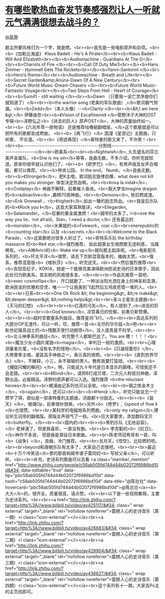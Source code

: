 
#  [有哪些歌热血奋发节奏感强烈让人一听就元气满满很想去战斗的？](https://zhihu.com/questions/22911902)



[@吴用](https://zhihu.com/people/dd623ba825f1a7cb0baccd53b0ffa694)

题主所要风格归为一个字，就是燃。&lt;br&gt;&lt;br&gt;首先是一些电影原声和杂项。&lt;br&gt;&lt;b&gt;《加勒比海盗》  Klaus Badelt - He&#39;s A Pirate&lt;/b&gt;&lt;br&gt;&lt;b&gt;Klaus Badelt - Will And Elizabeth&lt;br&gt;&lt;/b&gt;&lt;b&gt;Audiomachine - Guardians At The G&lt;/b&gt;&lt;br&gt;&lt;b&gt;Chariots of Fire  &lt;/b&gt;&lt;br&gt;&lt;b&gt;Call Of Duty Mw3&lt;br&gt;&lt;/b&gt;&lt;b&gt;Hans Zimmer  - Hummell Gets The Rockets&lt;br&gt;&lt;/b&gt;&lt;b&gt;Yanni-Santorini  &lt;/b&gt;&lt;br&gt;&lt;b&gt;Hero‘s theme&lt;/b&gt;&lt;br&gt;&lt;b&gt;Audiomachine - Breath and Life&lt;br&gt;&lt;/b&gt;&lt;b&gt;Secret Garden&amp;amp;Anúna-Dawn Of A New Century&lt;/b&gt;&lt;br&gt;&lt;b&gt;Future World Music-Dream Chasers &lt;/b&gt;&lt;br&gt;&lt;b&gt;Future World Music-Fantastic Voyage&lt;br&gt;&lt;/b&gt;&lt;b&gt;Two Steps From Hell - Heart of Courage&lt;/b&gt;&lt;br&gt;&lt;b&gt;Sum41 - still waiting &lt;/b&gt;&lt;br&gt;&lt;b&gt;Dawn （只要我一说亡灵序曲你们就知道了）&lt;/b&gt;&lt;br&gt;&lt;b&gt;the warrior song (老美的军队歌曲）,&lt;/b&gt;歌词霸气侧漏。&lt;br&gt;&lt;b&gt;Zedd&lt;/b&gt;（本人头像）--&lt;b&gt;Clarity &lt;/b&gt;&lt;br&gt;&lt;b&gt;&amp;lt;I am here &amp;gt;&lt;/b&gt; 伊藤由奈&lt;br&gt;&lt;b&gt;《Vision of Escaflowne》 &lt;/b&gt;菅野洋子大神的OST专辑&lt;br&gt;泽野弘之&lt;b&gt;《进击的巨人》原声OST&lt;/b&gt;，大神的质量始终如一。&lt;br&gt;&lt;b&gt;《六兆年零一夜物语》 还是推荐咕噜碳翻唱版，&lt;/b&gt;这个歌基就是可以把所有的歌都变成燃曲。 &lt;br&gt;&lt;b&gt;《再飞行》&lt;/b&gt; 国漫《星游记》主题曲，只听歌， 不论漫。&lt;br&gt;&lt;b&gt;《奇迹再现》&lt;/b&gt;奥特曼的歌又来了，不许笑！&lt;br&gt;&lt;br&gt;&lt;b&gt;--------------------------------------分割线---------------------------------------&lt;/b&gt;&lt;br&gt;欧美系&lt;br&gt;&lt;br&gt;&lt;b&gt;Nightwish&lt;/b&gt;, 久负盛名的芬兰美声金属队，&lt;b&gt;She is my sin&lt;/b&gt;等等，良曲无数，不多介绍，你听完就知道，原来你很早就认识他们了。&lt;br&gt;&lt;b&gt;《欧罗巴》&lt;/b&gt;，有男声版及女声合唱版，都可以推荐。&lt;br&gt;&lt;b&gt;林肯公园， In the end， Numb，&lt;/b&gt;良曲无数。&lt;br&gt;&lt;b&gt;《Stronger》&lt;/b&gt;，肥K主唱，歌词励志旋律劲爆，what does not kill you makes you stronger. 体型决定热血啊。&lt;br&gt;&lt;b&gt;《viva la vida》&lt;/b&gt;，&lt;b&gt;Coldplay&lt;/b&gt; 神曲不解释，前奏催人奋进。&lt;br&gt;我大梦龙imagine dragon的&lt;b&gt;radioactive&lt;/b&gt; ,霸榜70周神曲。&lt;br&gt;&lt;b&gt;Demons&lt;/b&gt;, 依旧燃成渣。&lt;br&gt;Erik Gronwall ，&lt;b&gt;《higher》&lt;/b&gt;,如出一辙的励志热血。&lt;br&gt;我皇后乐队的&lt;b&gt;《Rock you 》&lt;/b&gt;，这首大家耳熟能详。&lt;br&gt;Ellegarden, &lt;b&gt;Salamander。&lt;/b&gt;狂暴的重金属激燃！&lt;br&gt;姆爷的太多了，l&lt;b&gt;ove the way you lie，not afraid，Stan，I need a doctor,&lt;/b&gt; 还有最近的&lt;b&gt;monster&lt;/b&gt;。&lt;br&gt;水果姐的&lt;b&gt;Firework，roar.&lt;/b&gt;&lt;br&gt;onerepublic的 &lt;b&gt;counting star&lt;/b&gt; 以及 &lt;b&gt;secrets.&lt;/b&gt;&lt;br&gt;&lt;b&gt;Welcome to the Black Parade，&lt;/b&gt;这首歌绝对很多人听过了。&lt;br&gt;哥特系乐队 the birthday massacre 的&lt;b&gt;Red star,&lt;/b&gt;强烈推荐， 如此甜美女生唱燃歌无违和感， 当属稀有。&lt;br&gt;A神Avicii的&lt;b&gt; Wake me up&lt;/b&gt;就叫题主起床呢。&lt;br&gt;电影配乐系列的，&lt;b&gt;环太平洋&lt;/b&gt;很赞，请去下京剧混音版本的，编曲太赞。&lt;br&gt;俄系，推荐混音版&lt;b&gt;《喀秋莎》&lt;/b&gt;，听完逆天。&lt;br&gt;&lt;br&gt;然后强烈推荐&lt;br&gt;&lt;b&gt;吉田亚纪子，KOKIA，她是一个能够完美演绎欧洲民谣史诗的日本歌手，因此此处归为欧美系，其实她的风格很多变。&lt;/b&gt;&lt;br&gt;&lt;br&gt;作品先推荐一首吧，&lt;b&gt;exec cosmoflips&lt;/b&gt;，开口就跪了，一种淡淡阳光洒在身上的神圣和澎湃，欧洲民谣的优雅和空灵，唯一一个让我美到飞起然后又鸡皮疙瘩一堆的人。&lt;br&gt;&lt;br&gt;&lt;br&gt;日系&lt;br&gt;&lt;br&gt;One Ok Rock &amp;lt; the beginning&amp;gt;,  &amp;lt;re make&amp;gt; &amp;lt;deeper deeper&amp;gt; &amp;lt;nothing helps&amp;gt;&lt;br&gt;&lt;br&gt;圣斗士星矢主题曲&lt;b&gt;《天马的幻想》 &lt;/b&gt;&lt;br&gt;&lt;br&gt;&lt;b&gt;红莲的弓矢&lt;/b&gt;，有人提到了,&lt;b&gt;进击的巨人&lt;/b&gt;。&lt;br&gt;&lt;br&gt;&lt;b&gt;God knows&lt;/b&gt;, 凉宫春日的忧郁，前奏贝斯赞爆。&lt;br&gt;&lt;br&gt;&lt;b&gt;超时空要塞系列曲目，推荐星间飞行。&lt;/b&gt;&lt;br&gt;&lt;br&gt;高达系列的大部分OP无渣作，可以一听，哎，推荐一首&lt;b&gt;无尽的华尔兹&lt;/b&gt;吧&lt;br&gt;&lt;br&gt;新世纪福音战士的&lt;b&gt;残酷天使行动纲领&lt;/b&gt;，没人提真是不科学。&lt;br&gt;&lt;br&gt;&lt;b&gt;北斗神拳系列曲目&lt;/b&gt;，听完整个人都斯巴达了。You are 瞎！！！！&lt;br&gt;&lt;br&gt;魔法少女小圆片尾曲&lt;b&gt;magia&lt;/b&gt;，审判日一般的激昂。&lt;br&gt;&lt;br&gt;心理测量者片尾，&lt;b&gt;没有名字的怪物&lt;/b&gt;。&lt;br&gt;&lt;br&gt;&lt;b&gt;《只凝视着你》&lt;/b&gt;，大黑摩季主唱，灌篮高手神曲之一，表示真的很燃。&lt;br&gt;&lt;br&gt;&lt;b&gt;《直到世界尽头》&lt;/b&gt;，不解释，小三，永不服输的男人。教练我要打篮球。&lt;br&gt;&lt;br&gt;&lt;b&gt;《捕捉闪耀的瞬间》&lt;/b&gt;，啊，只能说九十年代是日本音乐的巅峰，可惜我还不会走路。&lt;br&gt;&lt;br&gt;&lt;b&gt;《Bios》&lt;/b&gt;，请把B打成贝塔，二次元人称拔剑神曲，泽野出品，必属精品。泽野的原声都可以入选。强烈推荐 &lt;b&gt;the reluctant heroes&lt;/b&gt;&lt;br&gt;&lt;br&gt;梶浦由记系列也可以全收。&lt;br&gt;&lt;br&gt;&lt;b&gt;钢之炼金术士&lt;/b&gt;，&lt;b&gt;again&lt;/b&gt;，还可以&lt;br&gt;&lt;br&gt;&lt;b&gt;《Hero》 &lt;/b&gt;，听完只能说怎一个燃字了得，貌似是一部奥特曼的主题曲，词曲都十分励志。&lt;br&gt;&lt;br&gt;&lt;b&gt;《昙天》&lt;/b&gt;，银魂Op，前奏很吵很爽。&lt;br&gt;另外&lt;b&gt;《修罗》,《speed of flow 》&lt;/b&gt;也很赞。&lt;br&gt;&lt;br&gt;某科学的电磁炮系列燃曲，&lt;b&gt;only my railgun&lt;/b&gt;,建议听忘词帝的翻唱版。原版女声弱气了一些。&lt;br&gt;应大家要求，添加数码宝贝&lt;b&gt;butterfly。&lt;/b&gt;&lt;br&gt;&lt;br&gt;国内的&lt;br&gt;&lt;br&gt;&lt;b&gt;黑豹乐队《无地自容》，&lt;/b&gt; 老掉渣了。但是我喜欢，一直没有删。&lt;br&gt;&lt;br&gt; 李克勤的&lt;b&gt;《红日》，&lt;/b&gt;神作不多说， 但是曲是源自日本歌曲。&lt;br&gt;&lt;br&gt;陈老师冠希哥有一首，叫&lt;b&gt;《战争》&lt;/b&gt;，良曲，冷门推荐。&lt;br&gt;&lt;br&gt;五月天，《悟空》，比较燃的吧。&lt;br&gt;&lt;br&gt;beyond和唐朝乐队有太多了，大家自己去搜吧。&lt;br&gt;&lt;br&gt;&lt;br&gt;最近&lt;b&gt;十万个冷笑话&lt;/b&gt;里的那首和姆爷谱子雷同的&lt;b&gt; 写给父亲&lt;/b&gt;，可以听听。&lt;br&gt;&lt;br&gt;补充，史诗系列歌曲可以去看 &lt;a class=&#34;member_mention&#34; href=&#34;http://www.zhihu.com/people/c58ab505fd744d44b02072f6986bd10d&#34; data-editable=&#34;true&#34; data-tip=&#34;p$b$c58ab505fd744d44b02072f6986bd10d&#34; data-hash=&#34;c58ab505fd744d44b02072f6986bd10d&#34; data-title=&#34;@陈壮壮&#34; data-hovercard=&#34;p$b$c58ab505fd744d44b02072f6986bd10d&#34;&gt;@陈壮壮&lt;/a&gt;&lt;b&gt;大大&lt;/b&gt;的，很齐全，质量很高，请点赞。&lt;br&gt;&lt;br&gt;以下是一些视频集锦，主要为史诗系列。&lt;br&gt;&lt;br&gt;&lt;a href=&#34;http://link.zhihu.com/?target=http%3A//www.bilibili.tv/video/av425117/&#34; class=&#34; wrap external&#34; target=&#34;_blank&#34; rel=&#34;nofollow noreferrer&#34;&gt;震撼人心的史诗音乐（第一期）&lt;i class=&#34;icon-external&#34;&gt;&lt;/i&gt;&lt;/a&gt;&lt;br&gt;&lt;a href=&#34;http://link.zhihu.com/?target=http%3A//www.bilibili.tv/video/av426683/&#34; class=&#34; wrap external&#34; target=&#34;_blank&#34; rel=&#34;nofollow noreferrer&#34;&gt;震撼人心的史诗音乐（第二期）&lt;i class=&#34;icon-external&#34;&gt;&lt;/i&gt;&lt;/a&gt;&lt;br&gt;&lt;a href=&#34;http://link.zhihu.com/?target=http%3A//www.bilibili.tv/video/av429904/&#34; class=&#34; wrap external&#34; target=&#34;_blank&#34; rel=&#34;nofollow noreferrer&#34;&gt;震撼人心的史诗音乐（第三期）&lt;i class=&#34;icon-external&#34;&gt;&lt;/i&gt;&lt;/a&gt;&lt;br&gt;&lt;a href=&#34;http://link.zhihu.com/?target=http%3A//www.bilibili.tv/video/av436627/&#34; class=&#34; wrap external&#34; target=&#34;_blank&#34; rel=&#34;nofollow noreferrer&#34;&gt;震撼人心的史诗音乐（第四期）&lt;i class=&#34;icon-external&#34;&gt;&lt;/i&gt;&lt;/a&gt;&lt;br&gt;这个系列有十一期，大家去Po主的主页找即可。
